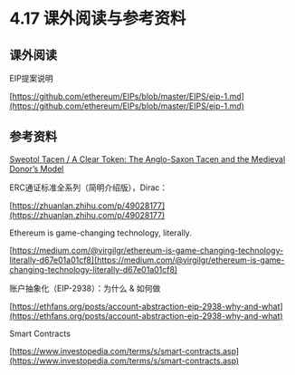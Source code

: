 # 4.17 课外阅读与参考资料

## 课外阅读

EIP提案说明

[https://github.com/ethereum/EIPs/blob/master/EIPS/eip-1.md](https://github.com/ethereum/EIPs/blob/master/EIPS/eip-1.md)

## 参考资料

[Sweotol Tacen / A Clear Token: The Anglo-Saxon Tacen and the Medieval Donor’s Model](https://www.medievalists.net/2014/12/sweotol-tacen-clear-token-anglo-saxon-tacen-medieval-donors-model/)

ERC通证标准全系列（简明介绍版），Dirac：

[https://zhuanlan.zhihu.com/p/49028177](https://zhuanlan.zhihu.com/p/49028177)

Ethereum is game-changing technology, literally.

[https://medium.com/@virgilgr/ethereum-is-game-changing-technology-literally-d67e01a01cf8](https://medium.com/@virgilgr/ethereum-is-game-changing-technology-literally-d67e01a01cf8)

账户抽象化（EIP-2938）：为什么 & 如何做

[https://ethfans.org/posts/account-abstraction-eip-2938-why-and-what](https://ethfans.org/posts/account-abstraction-eip-2938-why-and-what)

Smart Contracts

[https://www.investopedia.com/terms/s/smart-contracts.asp](https://www.investopedia.com/terms/s/smart-contracts.asp)
